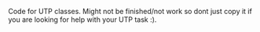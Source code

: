 Code for UTP classes. Might not be finished/not work so dont just copy it if you are looking for help with your UTP task :).
